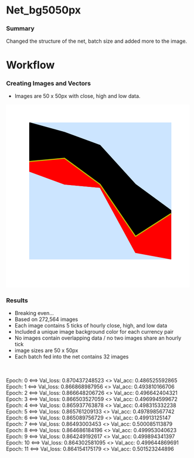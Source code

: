 # Net_bg5050px
### Summary
Changed the structure of the net, batch size and added more to the image.

# Workflow
### Creating Images and Vectors
 - Images are 50 x 50px with close, high and low data.

<img src="https://github.com/gravity226/forex_net/blob/master/net_bg5050px/graph_5050_bg.png">

### Results
 - Breaking even...
 - Based on 272,564 images
 - Each image contains 5 ticks of hourly close, high, and low data
 - Included a unique image background color for each currency pair
 - No images contain overlapping data / no two images share an hourly tick
 - image sizes are 50 x 50px
 - Each batch fed into the net contains 32 images
<br/>
<br/>
Epoch: 0 <==> Val_loss: 0.870437248523 <> Val_acc: 0.486525592865 <br/>
Epoch: 1 <==> Val_loss: 0.866868987956 <> Val_acc: 0.493810166706 <br/>
Epoch: 2 <==> Val_loss: 0.866648206726 <> Val_acc: 0.496642404321 <br/>
Epoch: 3 <==> Val_loss: 0.866503527059 <> Val_acc: 0.496994599672 <br/>
Epoch: 4 <==> Val_loss: 0.865937763878 <> Val_acc: 0.498315332238 <br/>
Epoch: 5 <==> Val_loss: 0.865761209133 <> Val_acc: 0.497898567742 <br/>
Epoch: 6 <==> Val_loss: 0.865089756729 <> Val_acc: 0.49913125147 <br/>
Epoch: 7 <==> Val_loss: 0.86493003453 <> Val_acc: 0.500085113879 <br/>
Epoch: 8 <==> Val_loss: 0.864686184196 <> Val_acc: 0.499953040623 <br/>
Epoch: 9 <==> Val_loss: 0.864249192617 <> Val_acc: 0.499894341397 <br/>
Epoch: 10 <==> Val_loss: 0.864302581095 <> Val_acc: 0.499644869691 <br/>
Epoch: 11 <==> Val_loss: 0.864154175179 <> Val_acc: 0.501523244896 <br/>
